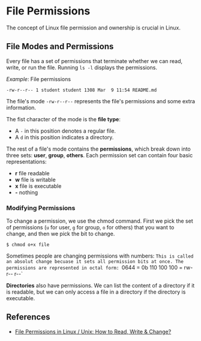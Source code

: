 # File Permissions

The concept of Linux file permission and ownership is crucial in Linux.

## File Modes and Permissions

Every file has a set of permissions that terminate whether we can read, write, or run the file.
Running `ls -l` displays the permissions.

_Example_: File permissions
```
-rw-r--r-- 1 student student 1308 Mar  9 11:54 README.md
```

The file's mode `-rw-r--r--` represents the file's permissions and some extra information.

The fist character of the mode is the **file type**: 
* A `-` in this position denotes a regular file.
* A `d` in this position indicates a directory.

The rest of a file's mode contains the **permissions**, which break down into three sets: **user**, **group**, 
**others**.
Each permission set can contain four basic representations:
* **r** file readable
* **w** file is writable
* **x** file is executable 
* **-** nothing

### Modifying Permissions

To change a permission, we use the chmod command. 
First we pick the set of permissions (`u` for user, `g` for group, `o` for others) that you want to change, and then we pick the bit to change.
```
$ chmod o+x file 
```

Sometimes people are changing permissions with numbers:
`This is called an absolut change becuase it sets all permission bits at once.
The permissions are represented in octal form: `0644 = 0b 110 100 100 = rw- r-- r--`

**Directories** also have permissions.
We can list the content of a directory if it is readable, but we can only access a file in a directory if the directory is executable.



## References
* [File Permissions in Linux / Unix: How to Read, Write & Change?](https://www.guru99.com/file-permissions.html)


